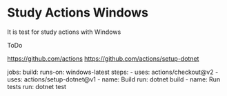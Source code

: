 # Study Actions Windows
It is test for study actions with Windows



ToDo

https://github.com/actions
https://github.com/actions/setup-dotnet


jobs:
  build:
    runs-on: windows-latest
    steps:
      - uses: actions/checkout@v2
      - uses: actions/setup-dotnet@v1
      - name: Build
        run: dotnet build
      - name: Run tests
        run: dotnet test
